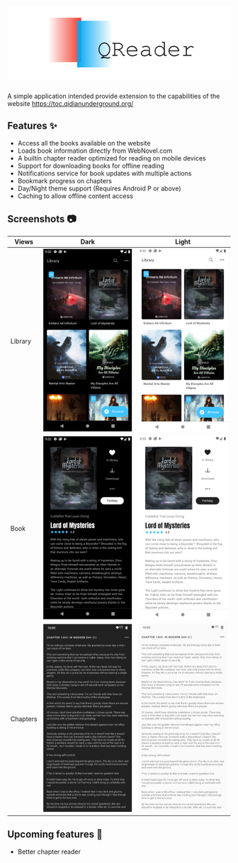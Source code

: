 # ![QReader](images/app_image_logo.svg)

A simple application intended provide extension to the capabilities of the website <https://toc.qidianunderground.org/>

## Features :sparkles:

- Access all the books available on the website
- Loads book information directly from WebNovel.com
- A builtin chapter reader optimized for reading on mobile devices
- Support for downloading books for offline reading
- Notifications service for book updates with multiple actions
- Bookmark progress on chapters
- Day/Night theme support (Requires Android P or above)
- Caching to allow offline content access

## Screenshots :camera:

| Views    | Dark                                                       | Light                                                        |
| -------- | ---------------------------------------------------------- | ------------------------------------------------------------ |
| Library  | ![library_view_dark](images/library_view_dark.png)         | ![library_view_light](images/library_view_light.png)         |
| Book     | ![book_view_dark](images/book_view_dark.png)               | ![book_view_light](images/book_view_light.png)               |
| Chapters | ![chapter_contents_dark](images/chapter_contents_dark.png) | ![chapter_contents_light](images/chapter_contents_light.png) |

## Upcoming features :rocket:

- Better chapter reader
